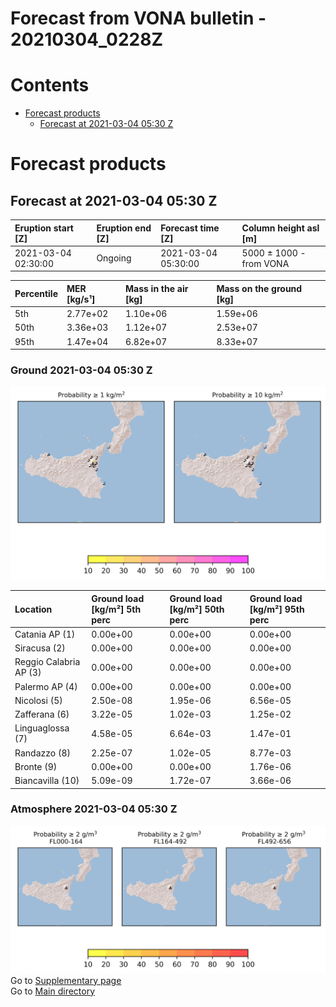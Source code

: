 
Forecast from VONA bulletin - 20210304_0228Z
============================================

Contents
========

* [Forecast products](#forecast-products)
	* [Forecast at 2021-03-04 05:30 Z](#forecast-at-2021-03-04-0530-z)

# Forecast products

## Forecast at 2021-03-04 05:30 Z
  

|Eruption start [Z]|Eruption end [Z]|Forecast time [Z]|Column height asl [m]|
| :--- | :--- | :--- | :--- |
|2021-03-04 02:30:00|Ongoing|2021-03-04 05:30:00|5000 ± 1000 - from VONA|
  
  

|Percentile|MER [kg/s¹]|Mass in the air [kg]|Mass on the ground [kg]|
| :--- | :--- | :--- | :--- |
|5th|2.77e+02|1.10e+06|1.59e+06|
|50th|3.36e+03|1.12e+07|2.53e+07|
|95th|1.47e+04|6.82e+07|8.33e+07|
  

### Ground 2021-03-04 05:30 Z
  
![](./figures/probability_grd_2021_03_04_0530_scenario_1.png)  
  
  
  
  
  
  
  
  
  

|Location|Ground load [kg/m²] 5th perc|Ground load [kg/m²] 50th perc|Ground load [kg/m²] 95th perc|
| :--- | :--- | :--- | :--- |
|Catania AP (1)|0.00e+00|0.00e+00|0.00e+00|
|Siracusa (2)|0.00e+00|0.00e+00|0.00e+00|
|Reggio Calabria AP (3)|0.00e+00|0.00e+00|0.00e+00|
|Palermo AP (4)|0.00e+00|0.00e+00|0.00e+00|
|Nicolosi (5)|2.50e-08|1.95e-06|6.56e-05|
|Zafferana (6)|3.22e-05|1.02e-03|1.25e-02|
|Linguaglossa (7)|4.58e-05|6.64e-03|1.47e-01|
|Randazzo (8)|2.25e-07|1.02e-05|8.77e-03|
|Bronte (9)|0.00e+00|0.00e+00|1.76e-06|
|Biancavilla (10)|5.09e-09|1.72e-07|3.66e-06|
  

### Atmosphere 2021-03-04 05:30 Z
  
![](./figures/probability_air_2021_03_04_0530_scenario_1_conclev_2.png)  
Go to [Supplementary page](Supplementary_page.md)  
Go to [Main directory](https://github.com/federicapardini/Real_time_ash_forecast)